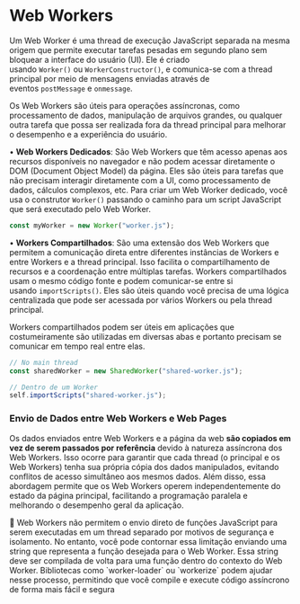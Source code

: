 # Web Workers

Um Web Worker é uma thread de execução JavaScript separada na mesma origem que permite executar tarefas pesadas em segundo plano sem bloquear a interface do usuário (UI). Ele é criado usando `Worker()` ou `WorkerConstructor()`, e comunica-se com a thread principal por meio de mensagens enviadas através de eventos `postMessage` e `onmessage`.

Os Web Workers são úteis para operações assíncronas, como processamento de dados, manipulação de arquivos grandes, ou qualquer outra tarefa que possa ser realizada fora da thread principal para melhorar o desempenho e a experiência do usuário.

• **Web Workers Dedicados**: São Web Workers que têm acesso apenas aos recursos disponíveis no navegador e não podem acessar diretamente o DOM (Document Object Model) da página. Eles são úteis para tarefas que não precisam interagir diretamente com a UI, como processamento de dados, cálculos complexos, etc. Para criar um Web Worker dedicado, você usa o construtor `Worker()` passando o caminho para um script JavaScript que será executado pelo Web Worker.

```jsx
const myWorker = new Worker("worker.js");
```

• **Workers Compartilhados**: São uma extensão dos Web Workers que permitem a comunicação direta entre diferentes instâncias de Workers e entre Workers e a thread principal. Isso facilita o compartilhamento de recursos e a coordenação entre múltiplas tarefas. Workers compartilhados usam o mesmo código fonte e podem comunicar-se entre si usando `importScripts()`. Eles são úteis quando você precisa de uma lógica centralizada que pode ser acessada por vários Workers ou pela thread principal.

Workers compartilhados podem ser úteis em aplicações que costumeiramente são utilizadas em diversas abas e portanto precisam se comunicar em tempo real entre elas.

```jsx
// No main thread
const sharedWorker = new SharedWorker("shared-worker.js");

// Dentro de um Worker
self.importScripts("shared-worker.js");
```

### Envio de Dados entre Web Workers e Web Pages

Os dados enviados entre Web Workers e a página da web **são copiados em vez de serem passados por referência** devido à natureza assíncrona dos Web Workers. Isso ocorre para garantir que cada thread (o principal e os Web Workers) tenha sua própria cópia dos dados manipulados, evitando conflitos de acesso simultâneo aos mesmos dados. Além disso, essa abordagem permite que os Web Workers operem independentemente do estado da página principal, facilitando a programação paralela e melhorando o desempenho geral da aplicação.

<aside>
📌 Web Workers não permitem o envio direto de funções JavaScript para serem executadas em um thread separado por motivos de segurança e isolamento. No entanto, você pode contornar essa limitação enviando uma string que representa a função desejada para o Web Worker. Essa string deve ser compilada de volta para uma função dentro do contexto do Web Worker. Bibliotecas como `worker-loader` ou `workerize` podem ajudar nesse processo, permitindo que você compile e execute código assíncrono de forma mais fácil e segura

</aside>

